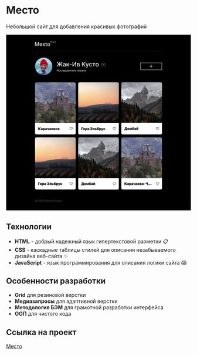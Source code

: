 # Место
Небольшой сайт для добавления красивых фотографий

![Иллюстрация к проекту](./images/project-mockup.jpg)

## Технологии
- **HTML** - добрый надежный язык гипертекстовой разметки 📋
- **CSS** - каскадные таблицы стилей для описания незабываемого дизайна веб-сайта ✨
- **JavaScript** - язык программирования для описания логики сайта 😱

## Особенности разработки
- **Grid** для резиновой верстки
- **Медиазапросы** для адаптивной верстки
- **Методология БЭМ** для грамотной разработки интерфейса
- **ООП** для чистого кода

## Ссылка на проект
[Место](https://PeachMood.github.io/mesto/index.html)
